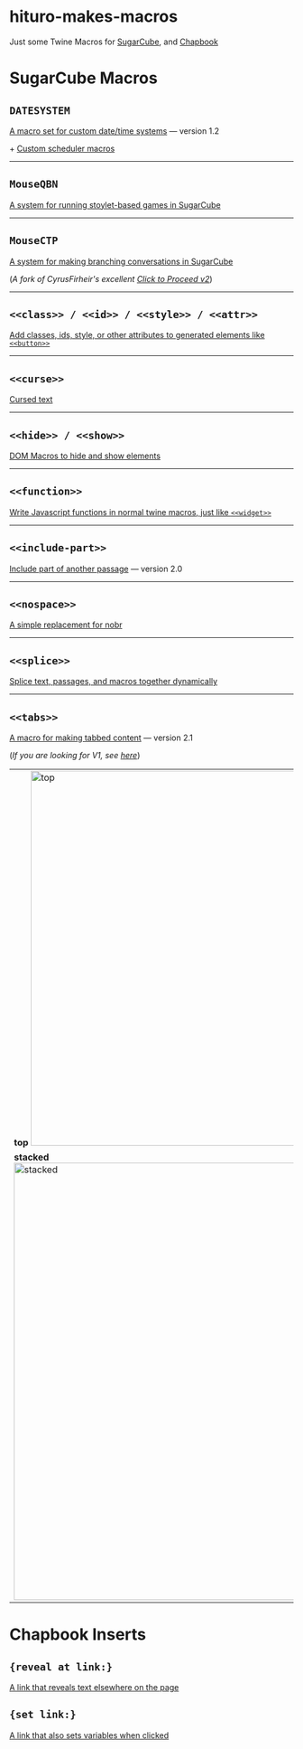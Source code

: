 # hituro-makes-macros
Just some Twine Macros for [SugarCube](#sugarcube-macros), and [Chapbook](#chapbook-inserts)

# SugarCube Macros

## `DATESYSTEM`

[A macro set for custom date/time systems](date-macro/) — version 1.2

\+ [Custom scheduler macros](date-macro/schedules.md)

---
## `MouseQBN`

[A system for running stoylet-based games in SugarCube](storylets/)

---
## `MouseCTP`

[A system for making branching conversations in SugarCube](mouse-ctp-macro/)

(*A fork of CyrusFirheir's excellent [Click to Proceed v2](https://github.com/cyrusfirheir/cycy-wrote-custom-macros/tree/master/click-to-proceed)*)

---
## `<<class>> / <<id>> / <<style>> / <<attr>>`

[Add classes, ids, style, or other attributes to generated elements like `<<button>>`](attr-macro/)

---
## `<<curse>>`

[Cursed text](curse-macro/)

---
## `<<hide>> / <<show>>`

[DOM Macros to hide and show elements](show-macro/)

---
## `<<function>>`

[Write Javascript functions in normal twine macros, just like `<<widget>>`](function-macro/)

---
## `<<include-part>>`

[Include part of another passage](include-part-macro/) — version 2.0

---
## `<<nospace>>`

[A simple replacement for nobr](nospace-macro/)

---
## `<<splice>>`

[Splice text, passages, and macros together dynamically](splice-macro/)

---
## `<<tabs>>`

[A macro for making tabbed content](tabs-macro-v2/) — version 2.1

(*If you are looking for V1, see [here](tabs-macro/)*)

<table>
<tr>
<td><b>top</b>
<img width="664" alt="top" src="https://user-images.githubusercontent.com/4206142/217899873-601fe0a8-33e3-4c95-9c7d-d9feee4d86c4.png">
</td>
<td><b>left</b>
<img width="275" alt="left" src="https://user-images.githubusercontent.com/4206142/224777524-89c32c6b-e4a1-47ef-8fad-e4e1d34cdf16.png">
</td>
<td><b>right</b>
<img width="323" alt="right" src="https://user-images.githubusercontent.com/4206142/224777536-0559fa19-2bea-4347-b959-08b99ed684d7.png">
</td>
</tr><tr>
<td><b>stacked</b>
<img width="774" alt="stacked" src="https://user-images.githubusercontent.com/4206142/224777498-d4f5e28c-a7bc-49e5-8c2d-53bfaba20e00.png">
</td>
<td><b>wrapped</b>
<img width="303" alt="wrapped" src="https://user-images.githubusercontent.com/4206142/224789027-987027c0-9b65-48b8-a43e-20c7227b320a.png">
</td></tr></table>

# Chapbook Inserts

## `{reveal at link:}`

[A link that reveals text elsewhere on the page](cb-reveal-at-insert/)

## `{set link:}`

[A link that also sets variables when clicked](cb-set-link-insert/)
